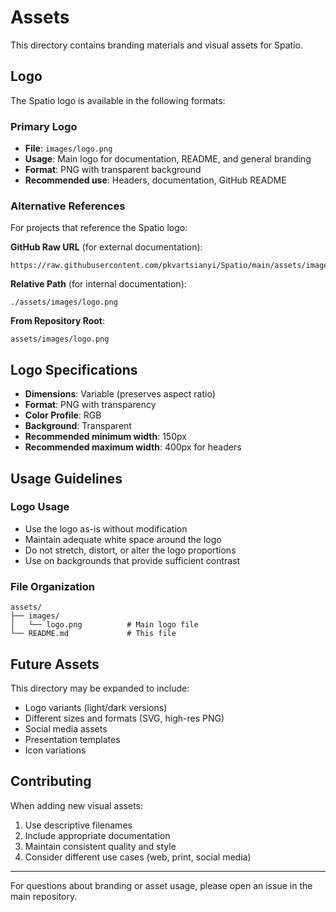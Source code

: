 # Assets

This directory contains branding materials and visual assets for Spatio.

## Logo

The Spatio logo is available in the following formats:

### Primary Logo
- **File**: `images/logo.png`
- **Usage**: Main logo for documentation, README, and general branding
- **Format**: PNG with transparent background
- **Recommended use**: Headers, documentation, GitHub README

### Alternative References
For projects that reference the Spatio logo:

**GitHub Raw URL** (for external documentation):
```
https://raw.githubusercontent.com/pkvartsianyi/Spatio/main/assets/images/logo.png
```

**Relative Path** (for internal documentation):
```
./assets/images/logo.png
```

**From Repository Root**:
```
assets/images/logo.png
```

## Logo Specifications

- **Dimensions**: Variable (preserves aspect ratio)
- **Format**: PNG with transparency
- **Color Profile**: RGB
- **Background**: Transparent
- **Recommended minimum width**: 150px
- **Recommended maximum width**: 400px for headers

## Usage Guidelines

### Logo Usage
- Use the logo as-is without modification
- Maintain adequate white space around the logo
- Do not stretch, distort, or alter the logo proportions
- Use on backgrounds that provide sufficient contrast

### File Organization
```
assets/
├── images/
│   └── logo.png          # Main logo file
└── README.md             # This file
```

## Future Assets

This directory may be expanded to include:
- Logo variants (light/dark versions)
- Different sizes and formats (SVG, high-res PNG)
- Social media assets
- Presentation templates
- Icon variations

## Contributing

When adding new visual assets:
1. Use descriptive filenames
2. Include appropriate documentation
3. Maintain consistent quality and style
4. Consider different use cases (web, print, social media)

---

For questions about branding or asset usage, please open an issue in the main repository.
